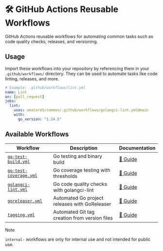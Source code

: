 # 🛠️ GitHub Actions Reusable Workflows

GitHub Actions reusable workflows for automating common tasks such as code quality checks, releases, and versioning.

## Usage

Import these workflows into your repository by referencing them in your `.github/workflows/` directory. They can be used to automate tasks like code linting, releases, and more.

```yml
# Example: .github/workflows/lint.yml
name: Lint
on: [pull_request]
jobs:
  lint:
    uses: umatare5/common/.github/workflows/golangci-lint.yml@main
    with:
      go_version: "1.24.5"
```

## Available Workflows

| Workflow                                         | Description                                   | Documentation                          |
| ------------------------------------------------ | --------------------------------------------- | -------------------------------------- |
| [`go-test-build.yml`](./go-test-build.yml)       | Go testing and binary build                   | [📖 Guide](./docs/go-test-build.md)    |
| [`go-test-coverage.yml`](./go-test-coverage.yml) | Go coverage testing with thresholds           | [📖 Guide](./docs/go-test-coverage.md) |
| [`golangci-lint.yml`](./golangci-lint.yml)       | Go code quality checks with golangci-lint     | [📖 Guide](./docs/golangci-lint.md)    |
| [`goreleaser.yml`](./goreleaser.yml)             | Automated Go project releases with GoReleaser | [📖 Guide](./docs/goreleaser.md)       |
| [`tagging.yml`](./tagging.yml)                   | Automated Git tag creation from version files | [📖 Guide](./docs/tagging.md)          |

> [!Note]
>
> `internal-` workflows are only for internal use and not intended for public use.
